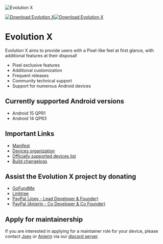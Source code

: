 ![Evolution X](https://github.com/Evolution-X/manifest/raw/udc/Banner.png)

[![Download Evolution X](https://img.shields.io/sourceforge/dm/evolution-x.svg)](https://sourceforge.net/projects/evolution-x/files)[![Download Evolution X](https://img.shields.io/sourceforge/dt/evolution-x.svg)](https://evolution-x.org/download)

# Evolution X

Evolution X aims to provide users with a Pixel-like feel at first glance, with additional features at their disposal!

- Pixel exclusive features
- Additional customization
- Frequent releases
- Community technical support
- Support for numerous Android devices

## Currently supported Android versions
- Android 15 QPR1
- Android 14 QPR3

## Important Links
- [Manifest](https://github.com/Evolution-X/manifest)
- [Devices organization](https://github.com/Evolution-X-Devices)
- [Officially supported devices list](https://github.com/Evolution-X/OTA/tree/udc/builds)
- [Build changelogs](https://github.com/Evolution-X/OTA/tree/udc/changelogs)

## Assist the Evolution X project by donating
- [GoFundMe](https://www.gofundme.com/f/helping-the-rom-devs)
- [Linktree](https://linktr.ee/joeyhuab)
- [PayPal (Joey - Lead Developer & Founder)](https://PayPal.me/JoeyHuab)
- [PayPal (Anierin - Co Developer & Co Founder)](https://PayPal.me/AnierinB)

## Apply for maintainership

If you are interested in applying for a maintainer role for your device, please contact [Joey](https://github.com/joeyhuab) or [Anierin](https://github.com/AnierinBliss) via our [discord server](https://discord.gg/Evolution-X).
